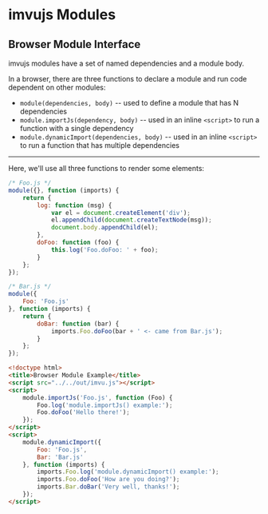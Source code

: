 # imvujs Modules

## Browser Module Interface

imvujs modules have a set of named dependencies and a module body.

In a browser, there are three functions to declare a module and run code dependent on other modules:

* `module(dependencies, body)` -- used to define a module that has N dependencies 
* `module.importJs(dependency, body)` -- used in an inline `<script>` to run a function with a single dependency
* `module.dynamicImport(dependencies, body)` -- used in an inline `<script>` to run a function that has multiple dependencies

---

Here, we'll use all three functions to render some elements:

```js
/* Foo.js */
module({}, function (imports) {
    return {
        log: function (msg) {
            var el = document.createElement('div');
            el.appendChild(document.createTextNode(msg));
            document.body.appendChild(el);
        },
        doFoo: function (foo) {
            this.log('Foo.doFoo: ' + foo);
        }
    };
});
```

```js
/* Bar.js */
module({
    Foo: 'Foo.js'
}, function (imports) {
    return {
        doBar: function (bar) {
            imports.Foo.doFoo(bar + ' <- came from Bar.js');
        }
    };
});
```


```html
<!doctype html>
<title>Browser Module Example</title>
<script src="../../out/imvu.js"></script>
<script>
    module.importJs('Foo.js', function (Foo) {
        Foo.log('module.importJs() example:');
        Foo.doFoo('Hello there!');
    });
</script>
<script>
    module.dynamicImport({
        Foo: 'Foo.js',
        Bar: 'Bar.js'
    }, function (imports) {
        imports.Foo.log('module.dynamicImport() example:');
        imports.Foo.doFoo('How are you doing?');
        imports.Bar.doBar('Very well, thanks!');
    });
</script>
```

